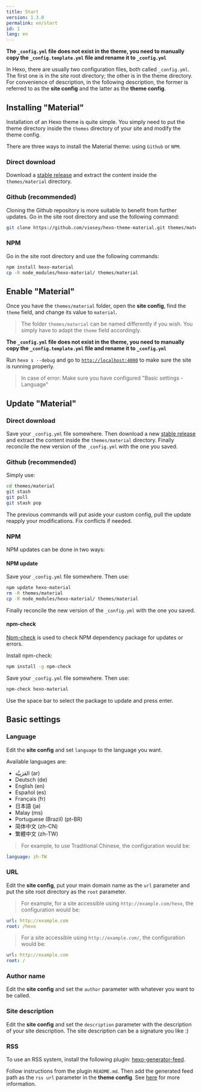 ```yaml
---
title: Start
version: 1.3.0
permalink: en/start
id: 1
lang: en
---
```

**The `_config.yml` file does not exist in the theme, you need to manually copy the `_config.template.yml` file and rename it to `_config.yml`**

In Hexo, there are usually two configuration files, both called `_config.yml`. The first one is in the site root directory; the other is in the theme directory. For convenience of description, in the following description, the former is referred to as the **site config** and the latter as the **theme config**.

## Installing "Material"

Installation of an Hexo theme is quite simple. You simply need to put the theme directory inside the `themes` directory of your site and modify the theme config.

There are three ways to install the Material theme: using `Github` or `NPM`.

### Direct download

Download a [stable release](https://github.com/viosey/hexo-theme-material/releases) and extract the content inside the `themes/material` directory.

### Github (recommended)

Cloning the Github repository is more suitable to benefit from further updates. Go in the site root directory and use the following command:

```bash
git clone https://github.com/viosey/hexo-theme-material.git themes/material
```

### NPM

Go in the site root directory and use the following commands:

```bash
npm install hexo-material
cp -R node_modules/hexo-material/ themes/material
```

## Enable "Material"

Once you have the `themes/material` folder, open the **site config**, find the `theme` field, and change its value to `material`.

> The folder `themes/material` can be named differently if you wish. You simply have to adapt the `theme` field accordingly.

**The `_config.yml` file does not exist in the theme, you need to manually copy the `_config.template.yml` file and rename it to `_config.yml`**

Run `hexo s --debug` and go to [`http://localhost:4000`](http://localhost:4000) to make sure the site is running properly.

>In case of error: Make sure you have configured "Basic settings - Language"

## Update "Material"

### Direct download

Save your `_config.yml` file somewhere. Then download a new [stable release](https://github.com/viosey/hexo-theme-material/releases) and extract the content inside the `themes/material` directory. Finally reconcile the new version of the `_config.yml` with the one you saved.

### Github (recommended)

Simply use:

```bash
cd themes/material
git stash
git pull
git stash pop
```

The previous commands will put aside your custom config, pull the update reapply your modifications. Fix conflicts if needed.

### NPM

NPM updates can be done in two ways:

#### NPM update

Save your `_config.yml` file somewhere. Then use:

```bash
npm update hexo-material
rm -R themes/material
cp -R node_modules/hexo-material/ themes/material
```

Finally reconcile the new version of the `_config.yml` with the one you saved.

#### npm-check

[Npm-check](https://www.npmjs.com/package/npm-check) is used to check NPM dependency package for updates or errors.

Install npm-check:

```bash
npm install -g npm-check
```

Save your `_config.yml` file somewhere. Then use:

```bash
npm-check hexo-material
```

Use the space bar to select the package to update and press enter.

## Basic settings

### Language

Edit the **site config** and set `language` to the language you want.

Available languages ​​are:

- العَرَبِيَّة (ar)
- Deutsch (de)
- English (en)
- Español (es)
- Français (fr)
- 日本語 (ja)
- Malay (ms)
- Portuguese (Brazil) (pt-BR)
- 简体中文 (zh-CN)
- 繁體中文 (zh-TW)


> For example, to use Traditional Chinese, the configuration would be:
>
```yaml
language: zh-TW
```

### URL

Edit the **site config**, put your main domain name as the `url` parameter and put the site root directory as the `root` parameter.

> For example, for a site accessible using `http://example.com/hexo`, the configuration would be:
>
```yaml
url: http://example.com
root: /hexo
```
> For a site accessible using `http://example.com/`, the configuration would be:
>
```yaml
url: http://example.com
root: /
```

### Author name

Edit the **site config** and set the `author` parameter with whatever you want to be called.

### Site description

Edit the **site config** and set the `description` parameter with the description of your site description. The site description can be a signature you like :)

### RSS

To use an RSS system, install the following plugin: [hexo-generator-feed](https://github.com/hexojs/hexo-generator-feed).

Follow instructions from the plugin `README.md`. Then add the generated feed path as the `rss url` parameter in the **theme config**. See [here](/en/intro/#url) for more information.
